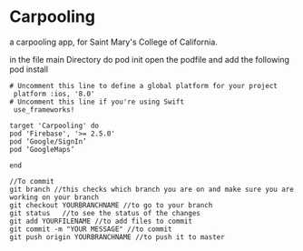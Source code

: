 # Carpooling
a carpooling app, for Saint Mary's College of California.

in the file main Directory do 
pod init
open the podfile and add the following 
pod install

```
# Uncomment this line to define a global platform for your project
 platform :ios, '8.0'
# Uncomment this line if you're using Swift
 use_frameworks!

target 'Carpooling' do
pod 'Firebase', '>= 2.5.0'
pod ‘Google/SignIn’
pod ‘GoogleMaps’

end

```


```
//To commit
git branch //this checks which branch you are on and make sure you are working on your branch
git checkout YOURBRANCHNAME //to go to your branch
git status   //to see the status of the changes
git add YOURFILENAME //to add files to commit
git commit -m "YOUR MESSAGE" //to commit
git push origin YOURBRANCHNAME //to push it to master
```






